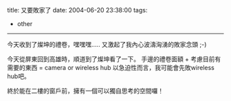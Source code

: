 title: 又要敗家了
date: 2004-06-20 23:38:00
tags: 
- other
---

今天收到了燦坤的禮卷，嘿嘿嘿.....
又激起了我內心波濤洶湧的敗家念頭 ;-)

今天從屏東回到高雄時，順道到了燦坤看了一下。
手邊的禮卷面額 + 考慮目前有需要的東西 = camera or wireless hub
以急迫性而言，我可能會先敗wireless hub吧。

終於能在二樓的窗戶前，擁有一個可以獨自思考的空間囉！